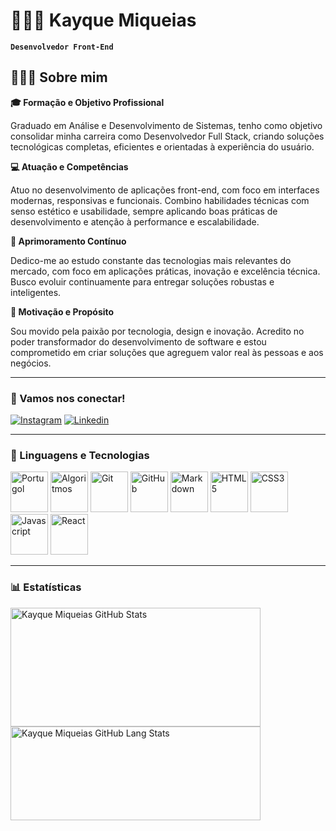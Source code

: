 # 🧑🏻‍💻 Kayque Miqueias

**`Desenvolvedor Front-End`**

## 👨🏻‍💻 Sobre mim  

**🎓 Formação e Objetivo Profissional**

Graduado em Análise e Desenvolvimento de Sistemas, tenho como objetivo consolidar minha carreira como Desenvolvedor Full Stack, criando soluções tecnológicas completas, eficientes e orientadas à experiência do usuário.

**💻 Atuação e Competências**

Atuo no desenvolvimento de aplicações front-end, com foco em interfaces modernas, responsivas e funcionais. Combino habilidades técnicas com senso estético e usabilidade, sempre aplicando boas práticas de desenvolvimento e atenção à performance e escalabilidade.

**🤖 Aprimoramento Contínuo**

Dedico-me ao estudo constante das tecnologias mais relevantes do mercado, com foco em aplicações práticas, inovação e excelência técnica. Busco evoluir continuamente para entregar soluções robustas e inteligentes.

**🌟 Motivação e Propósito**

Sou movido pela paixão por tecnologia, design e inovação. Acredito no poder transformador do desenvolvimento de software e estou comprometido em criar soluções que agreguem valor real às pessoas e aos negócios.

---

### 📱 Vamos nos conectar!  

[![Instagram](https://img.shields.io/badge/Instagram-E4405F?style=for-the-badge&logo=instagram&logoColor=white)](https://www.instagram.com/kayque.mab/)
[![Linkedin](https://img.shields.io/badge/LinkedIn-0077B5?style=for-the-badge&logo=linkedin&logoColor=white)](https://www.linkedin.com/in/kayque-miqueias-463581326/) 

---

### 🤖 Linguagens e Tecnologias  

<div align="left"> 

<img title="Portugol"   src="https://univali-lite.github.io/Portugol-Studio/assets/img/logo.png"                                 width="60" height="65"/>
<img title="Algoritmos" src="https://cdn.jsdelivr.net/gh/devicons/devicon@latest/icons/thealgorithms/thealgorithms-original.svg" width="60" height="65"/>
<img title="Git"        src="https://cdn.jsdelivr.net/gh/devicons/devicon@latest/icons/git/git-original.svg"                     width="60" height="65"/>
<img title="GitHub"     src="https://cdn.jsdelivr.net/gh/devicons/devicon@latest/icons/github/github-original.svg"               width="60" height="65"/>
<img title="Markdown"   src="https://cdn.jsdelivr.net/gh/devicons/devicon@latest/icons/markdown/markdown-original.svg"           width="60" height="65"/>
<img title="HTML5"      src="https://cdn.jsdelivr.net/gh/devicons/devicon@latest/icons/html5/html5-plain.svg"                    width="60" height="65"/>
<img title="CSS3"       src="https://cdn.jsdelivr.net/gh/devicons/devicon@latest/icons/css3/css3-plain.svg"                      width="60" height="65"/>
<img title="Javascript" src="https://cdn.jsdelivr.net/gh/devicons/devicon@latest/icons/javascript/javascript-original.svg"       width="60" height="65"/>
<img title="React"      src="https://cdn.jsdelivr.net/gh/devicons/devicon@latest/icons/react/react-original.svg"                 width="60" height="65"/>

</div>  

---

### 📊 Estatísticas  

<div align="left">  
  <img width="400px" height="190px" src="https://github-readme-stats.vercel.app/api?username=kayquemab&theme=tokyonight" alt="Kayque Miqueias GitHub Stats"/>  
  <img width="400px" height="150px" src="https://github-readme-stats.vercel.app/api/top-langs/?username=kayquemab&layout=compact&theme=tokyonight&hide-border=true" 
alt="Kayque Miqueias GitHub Lang Stats"/>  
</div>  
